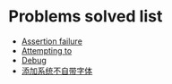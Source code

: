 # Problems solved list

- [Assertion failure](https://github.com/Monsoir/Notes/blob/master/iOS/Assertion%20failure.md)
- [Attempting to](https://github.com/Monsoir/Notes/blob/master/iOS/Attempting%20to.md)
- [Debug](https://github.com/Monsoir/Notes/blob/master/iOS/Debug.md)
- [添加系统不自带字体](https://github.com/Monsoir/Notes/blob/master/iOS/添加系统不自带字体.md)

